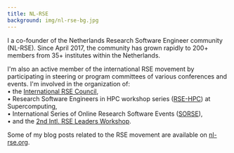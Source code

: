 ```yaml
---
title: NL-RSE
background: img/nl-rse-bg.jpg
---
```


I a co-founder of the Netherlands Research Software Engineer community (NL-RSE).
Since April 2017, the community has grown rapidly to 200+ members from 35+ institutes within the Netherlands.

I'm also an active member of the international RSE movement by participating
in steering or program committees of various conferences and events. I'm involved in the organization of:  
&bull; the <a class="black-underlined" href="https://researchsoftware.org/council.html">International RSE Council</a>,  
&bull; Research Software Engineers in HPC workshop series (<a class="black-underlined" href="http://us-rse.org/rse-hpc-2020/">RSE-HPC</a>) at Supercomputing,  
&bull; International Series of Online Research Software Events (<a class="black-underlined" href="https://sorse.github.io/">SORSE</a>),  
&bull; and the <a class="black-underlined" href="https://research-software.org/2020-workshop.html">2nd Intl. RSE Leaders Workshop</a>.

Some of my blog posts related to the RSE movement are available on <a class="black-underlined" href="https://www.nl-rse.org">nl-rse.org</a>.

